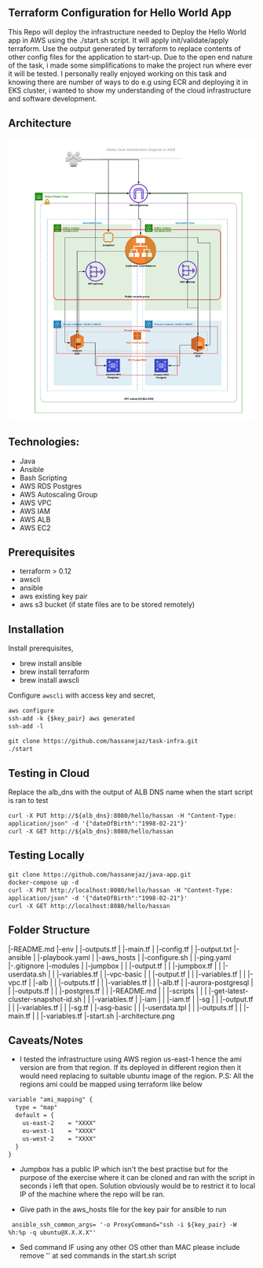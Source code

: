 ## Terraform Configuration for Hello World App
This Repo will deploy the infrastructure needed to Deploy the Hello World app in AWS using the ./start.sh script. It will apply init/validate/apply terraform. Use the output generated by terraform to replace contents of other config files for the application to start-up.
Due to the open end nature of the task, i made some simplifications to make the project run where ever it will be tested. I personally really enjoyed working on this task and knowing there are number of ways to do e.g using ECR and deploying it in EKS cluster, i wanted to show my understanding of the cloud infrastructure and software development.

## Architecture 

![Architecture](architecture.png)

## Technologies:
- Java
- Ansible
- Bash Scripting
- AWS RDS Postgres
- AWS Autoscaling Group
- AWS VPC
- AWS IAM
- AWS ALB
- AWS EC2

## Prerequisites

- terraform > 0.12	
- awscli
- ansible
- aws existing key pair
- aws s3 bucket (if state files are to be stored remotely)

## Installation 

Install prerequisites,
  - brew install ansible
  - brew install terraform
  - brew install awscli

Configure `awscli` with access key and secret,
```
aws configure
ssh-add -k {$key_pair} aws generated
ssh-add -l
```

```
git clone https://github.com/hassanejaz/task-infra.git
./start
```

## Testing in Cloud

Replace the alb_dns with the output of ALB DNS name when the start script is ran to test

```
curl -X PUT http://${alb_dns}:8080/hello/hassan -H "Content-Type: application/json" -d '{"dateOfBirth":"1998-02-21"}'
curl -X GET http://${alb_dns}:8080/hello/hassan
```


## Testing Locally
```
git clone https://github.com/hassanejaz/java-app.git
docker-compose up -d
curl -X PUT http://localhost:8080/hello/hassan -H "Content-Type: application/json" -d '{"dateOfBirth":"1998-02-21"}'
curl -X GET http://localhost:8080/hello/hassan
```

## Folder Structure

 |-README.md
 |-env
 | |-outputs.tf
 | |-main.tf
 | |-config.tf
 | |-output.txt
 |-ansible
 | |-playbook.yaml
 | |-aws_hosts
 | |-configure.sh
 | |-ping.yaml
 |-.gitignore
 |-modules
 | |-jumpbox
 | | |-output.tf
 | | |-jumpbox.tf
 | | |-userdata.sh
 | | |-variables.tf
 | |-vpc-basic
 | | |-output.tf
 | | |-variables.tf
 | | |-vpc.tf
 | |-alb
 | | |-outputs.tf
 | | |-variables.tf
 | | |-alb.tf
 | |-aurora-postgresql
 | | |-outputs.tf
 | | |-postgres.tf
 | | |-README.md
 | | |-scripts
 | | | |-get-latest-cluster-snapshot-id.sh
 | | |-variables.tf
 | |-iam
 | | |-iam.tf
 | |-sg
 | | |-output.tf
 | | |-variables.tf
 | | |-sg.tf
 | |-asg-basic
 | | |-userdata.tpl
 | | |-outputs.tf
 | | |-main.tf
 | | |-variables.tf
 |-start.sh
 |-architecture.png

## Caveats/Notes

- I tested the infrastructure using AWS region us-east-1 hence the ami version are from that region. If its deployed in different region then it would need replacing to suitable ubuntu image of the region. P.S: All the regions ami could be mapped using terraform like below

```
variable "ami_mapping" {
  type = "map"
  default = {
    us-east-2    = "XXXX"
    eu-west-1    = "XXXX"
    us-west-2    = "XXXX"
  }
}
```

- Jumpbox has a public IP which isn't the best practise but for the purpose of the exercise where it can be cloned and ran with the script in seconds i left that open. Solution obviously would be to restrict it to local IP of the machine where the repo will be ran.

- Give path in the aws_hosts file for the key pair for ansible to run 

```
 ansible_ssh_common_args= '-o ProxyCommand="ssh -i ${key_pair} -W %h:%p -q ubuntu@X.X.X.X"'
```

- Sed command IF using any other OS other than MAC please include remove '' at sed commands in the start.sh script
